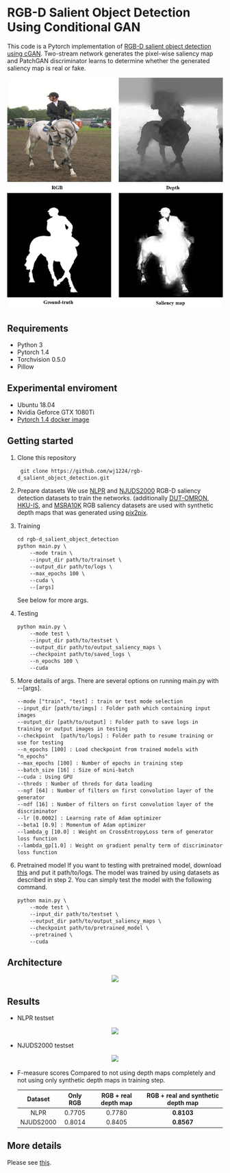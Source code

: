 ﻿# RGB-D Salient Object Detection Using Conditional GAN
This code is a Pytorch implementation of [RGB-D salient object detection using cGAN](http://dcollection.sogang.ac.kr:8089/dcollection/public_resource/pdf/000000063091_20191107151546.pdf).
Two-stream network generates the pixel-wise saliency map and PatchGAN discriminator learns to determine whether the generated saliency map is real or fake.
<center><img src="./imgs/figure_1.png"></center>

## Requirements
* Python 3
* Pytorch 1.4
* Torchvision 0.5.0
* Pillow

##  Experimental enviroment
* Ubuntu 18.04
* Nvidia Geforce GTX 1080Ti
* [Pytorch 1.4 docker image](https://hub.docker.com/r/pytorch/pytorch/)

## Getting started
1. Clone this repository
   ```
    git clone https://github.com/wj1224/rgb-d_salient_object_detection.git
   ```
   
2. Prepare datasets
    We use [NLPR](https://sites.google.com/site/rgbdsaliency/dataset) and [NJUDS2000](https://svalianju.wixsite.com/home/salient-object-detection) RGB-D saliency detection datasets to train the networks. (additionally [DUT-OMRON](http://saliencydetection.net/dut-omron/), [HKU-IS](https://sites.google.com/site/ligb86/hkuis), and [MSRA10K](https://mmcheng.net/msra10k/) RGB saliency datasets are used with synthetic depth maps that was generated using [pix2pix](https://arxiv.org/abs/1611.07004).
    
3. Training
    ```
    cd rgb-d_salient_object_detection
    python main.py \
        --mode train \
        --input_dir path/to/trainset \
        --output_dir path/to/logs \
        --max_epochs 100 \
        --cuda \
        --[args]
   ```
   See below for more args. 
    
4. Testing
    ```
    python main.py \
        --mode test \
        --input_dir path/to/testset \
        --output_dir path/to/output_saliency_maps \
        --checkpoint path/to/saved_logs \
        --n_epochs 100 \
        --cuda
    ```
    
5. More details of args.
    There are several options on running <text>main.py</text> with --[args].
    ```
    --mode ["train", "test] : train or test mode selection
    --input_dir [path/to/imgs] : Folder path which containing input images
    --output_dir [path/to/output] : Folder path to save logs in training or output images in testing
    --checkpoint  [path/to/logs] : Folder path to resume training or use for testing
    --n_epochs [100] : Load checkpoint from trained models with "n_epochs"
    --max_epochs [100] : Number of epochs in training step
    --batch_size [16] : Size of mini-batch
    --cuda : Using GPU
    --threds : Number of threds for data loading
    --ngf [64] : Number of filters on first convolution layer of the generator
    --ndf [16] : Number of filters on first convolution layer of the discriminator
    --lr [0.0002] : Learning rate of Adam optimizer
    --beta1 [0.9] : Momentum of Adam optimizer
    --lambda_g [10.0] : Weight on CrossEntropyLoss term of generator loss function
    --lambda_gp[1.0] : Weight on gradient penalty term of discriminator loss function
    ```
    
6. Pretrained model
    If you want to testing with pretrained model, download [this](https://drive.google.com/open?id=1jJSekQN8LIkp7TGpZtPWvO02aV0bMFgn) and put it path/to/logs. The model was trained by using datasets as described in step 2. You can simply test the model with the following command.
    ```
    python main.py \
        --mode test \
        --input_dir path/to/testset \
        --output_dir path/to/output_saliency_maps \
        --checkpoint path/to/pretrained_model \
        --pretrained \
        --cuda
    ```
    
## Architecture
<center><img src="./imgs/figure_2.png"></center>

## Results
* NLPR testset
<center><img src="./imgs/figure_3.png"></center>

* NJUDS2000 testset
<center><img src="./imgs/figure_4.png"></center>

* F-measure scores
Compared to not using depth maps completely and not using only synthetic depth maps in training step.

    | Dataset | Only RGB | RGB + real depth map | RGB + real and synthetic depth map | 
    | :----------: | :---------: | :----------: | :----------: |
     | NLPR | 0.7705 | 0.7780 | **0.8103** |
     | NJUDS2000 | 0.8014 | 0.8405 | **0.8567** |  
 
## More details
Please see [this](http://dcollection.sogang.ac.kr:8089/dcollection/public_resource/pdf/000000063091_20191107151546.pdf).
